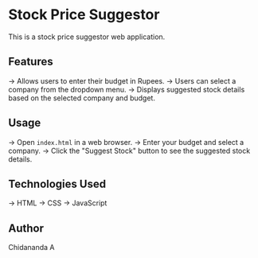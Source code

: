 #  Stock Price Suggestor

This is a stock price suggestor web application.

## Features

-> Allows users to enter their budget in Rupees.
-> Users can select a company from the dropdown menu.
-> Displays suggested stock details based on the selected company and budget.

## Usage

-> Open `index.html` in a web browser.
-> Enter your budget and select a company.
-> Click the "Suggest Stock" button to see the suggested stock details.

## Technologies Used

-> HTML
-> CSS
-> JavaScript

## Author

Chidananda A

